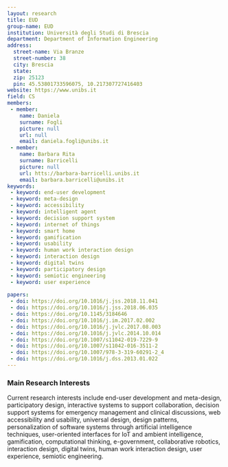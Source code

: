 ```yaml
---
layout: research
title: EUD
group-name: EUD
institution: Università degli Studi di Brescia
department: Department of Information Engineering
address: 
  street-name: Via Branze
  street-number: 38
  city: Brescia
  state: 
  zip: 25123
  pin: 45.53801733596075, 10.217307727416403
website: https://www.unibs.it
field: CS
members: 
 - member: 
    name: Daniela
    surname: Fogli
    picture: null
    url: null
    email: daniela.fogli@unibs.it
 - member: 
    name: Barbara Rita
    surname: Barricelli
    picture: null
    url: htts://barbara-barricelli.unibs.it
    email: barbara.barricelli@unibs.it
keywords: 
 - keyword: end-user development
 - keyword: meta-design
 - keyword: accessibility
 - keyword: intelligent agent
 - keyword: decision support system
 - keyword: internet of things
 - keyword: smart home
 - keyword: gamification
 - keyword: usability
 - keyword: human work interaction design
 - keyword: interaction design
 - keyword: digital twins
 - keyword: participatory design
 - keyword: semiotic engineering
 - keyword: user experience
 
papers: 
 - doi: https://doi.org/10.1016/j.jss.2018.11.041
 - doi: https://doi.org/10.1016/j.jss.2018.06.035
 - doi: https://doi.org/10.1145/3184646
 - doi: https://doi.org/10.1016/j.im.2017.02.002
 - doi: https://doi.org/10.1016/j.jvlc.2017.08.003
 - doi: https://doi.org/10.1016/j.jvlc.2014.10.014
 - doi: https://doi.org/10.1007/s11042-019-7229-9
 - doi: https://doi.org/10.1007/s11042-016-3511-2
 - doi: https://doi.org/10.1007/978-3-319-60291-2_4
 - doi: https://doi.org/10.1016/j.dss.2013.01.022
---
```



### Main Research Interests
Current research interests include end-user development and meta-design, participatory design, interactive systems to support collaboration, decision support systems for emergency management and clinical discussions, web accessibility and usability, universal design, design patterns, personalization of software systems through artificial intelligence techniques, user-oriented interfaces for IoT and ambient intelligence, gamification, computational thinking, e-government, collaborative robotics, interaction design, digital twins, human work interaction design, user experience, semiotic engineering.
